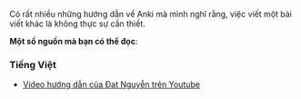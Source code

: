 Có rất nhiều những hướng dẫn về Anki mà mình nghĩ rằng, việc viết một bài viết khác là không thực sự cần thiết.

**Một số nguồn mà bạn có thể đọc**:

### Tiếng Việt
- [Video hướng dẫn của Đat Nguyễn trên Youtube]()